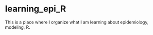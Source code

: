 # learning_epi_R
This is a place where I organize what I am learning about epidemiology, modeling, R. 
